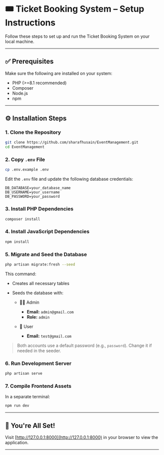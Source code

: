 
# 🎟️ Ticket Booking System – Setup Instructions

Follow these steps to set up and run the Ticket Booking System on your local machine.

---

## ✅ Prerequisites

Make sure the following are installed on your system:

* PHP (>=8.1 recommended)
* Composer
* Node.js
* npm

---

## ⚙️ Installation Steps

### 1. Clone the Repository

```bash
git clone https://github.com/sharafhusain/EventManagement.git
cd EventManagement
```

### 2. Copy `.env` File

```bash
cp .env.example .env
```

Edit the `.env` file and update the following database credentials:

```env
DB_DATABASE=your_database_name
DB_USERNAME=your_username
DB_PASSWORD=your_password
```

### 3. Install PHP Dependencies

```bash
composer install
```

### 4. Install JavaScript Dependencies

```bash
npm install
```

### 5. Migrate and Seed the Database

```bash
php artisan migrate:fresh --seed
```

This command:

* Creates all necessary tables
* Seeds the database with:

  * 🧑‍💼 Admin

    * **Email:** `admin@gmail.com`
    * **Role:** `admin`
  * 👤 User

    * **Email:** `test@gmail.com`

> Both accounts use a default password (e.g., `password`). Change it if needed in the seeder.

### 6. Run Development Server

```bash
php artisan serve
```

### 7. Compile Frontend Assets

In a separate terminal:

```bash
npm run dev
```

---

## 📌 You're All Set!

Visit [http://127.0.0.1:8000](http://127.0.0.1:8000) in your browser to view the application.

---
